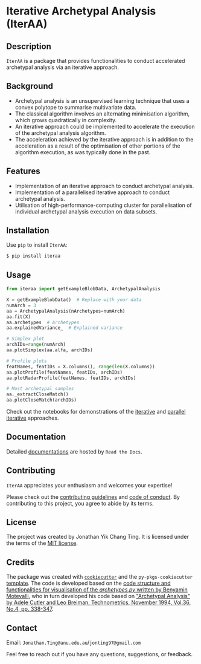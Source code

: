 # Iterative Archetypal Analysis (IterAA)

## Description

`IterAA` is a package that provides functionalities to conduct accelerated archetypal analysis via an iterative approach.

## Background
* Archetypal analysis is an unsupervised learning technique that uses a convex polytope to summarise multivariate data.
* The classical algorithm involves an alternating minimisation algorithm, which grows quadratically in complexity.
* An iterative approach could be implemented to accelerate the execution of the archetypal analysis algorithm.
* The acceleration achieved by the iterative approach is in addition to the acceleration as a result of the optimisation of other portions of the algorithm execution, as was typically done in the past.

## Features
* Implementation of an iterative approach to conduct archetypal analysis.
* Implementation of a parallelised iterative approach to conduct archetypal analysis.
* Utilisation of high-performance-computing cluster for parallelisation of individual archetypal analysis execution on data subsets.

## Installation

Use `pip` to install `IterAA`:

```bash
$ pip install iteraa
```

## Usage

```python
from iteraa import getExampleBlobData, ArchetypalAnalysis

X = getExampleBlobData()  # Replace with your data
numArch = 3
aa = ArchetypalAnalysis(nArchetypes=numArch)
aa.fit(X)
aa.archetypes  # Archetypes
aa.explainedVariance_  # Explained variance

# Simplex plot
archIDs=range(numArch)
aa.plotSimplex(aa.alfa, archIDs)

# Profile plots
featNames, featIDs = X.columns(), range(len(X.columns))
aa.plotProfile(featNames, featIDs, archIDs)
aa.plotRadarProfile(featNames, featIDs, archIDs)

# Most archetypal samples
aa._extractCloseMatch()
aa.plotCloseMatch(archIDs)
```

Check out the notebooks for demonstrations of the [iterative](https://github.com/Jon-Ting/iaa/blob/main/docs/iaaDemo.ipynb) and [parallel iterative](https://github.com/Jon-Ting/iaa/blob/main/docs/piaaDemo.ipynb) approaches.

## Documentation

Detailed [documentations](https://iaa.readthedocs.io/en/latest/) are hosted by `Read the Docs`.

## Contributing

`IterAA` appreciates your enthusiasm and welcomes your expertise!

Please check out the [contributing guidelines](https://github.com/Jon-Ting/iaa/blob/main/CONTRIBUTING.md) and [code of conduct](https://github.com/Jon-Ting/iaa/blob/main/CONDUCT.md). 
By contributing to this project, you agree to abide by its terms.

## License

The project was created by Jonathan Yik Chang Ting. It is licensed under the terms of the [MIT license](https://github.com/Jon-Ting/iaa/blob/main/LICENSE).

## Credits

The package was created with [`cookiecutter`](https://cookiecutter.readthedocs.io/en/latest/) and the `py-pkgs-cookiecutter` [template](https://github.com/py-pkgs/py-pkgs-cookiecutter).
The code is developed based on the [code structure and functionalities for visualisation of the *archetypes.py* written by Benyamin Motevalli](https://researchdata.edu.au/archetypal-analysis-package/1424520), who in turn developed his code based on ["Archetypal Analysis" by Adele Cutler and Leo Breiman, Technometrics, November 1994, Vol.36, No.4, pp. 338-347](https://www.jstor.org/stable/1269949).

## Contact

Email: `Jonathan.Ting@anu.edu.au`/`jonting97@gmail.com`

Feel free to reach out if you have any questions, suggestions, or feedback.
